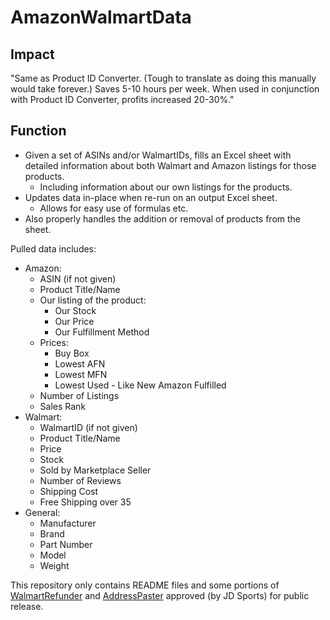 # AmazonWalmartData

## Impact
"Same as Product ID Converter. (Tough to translate as doing this manually would take forever.) Saves 5-10 hours per week. When used in conjunction with Product ID Converter, profits increased 20-30%."

## Function
* Given a set of ASINs and/or WalmartIDs, fills an Excel sheet with detailed information about both Walmart and Amazon listings for those products.
  * Including information about our own listings for the products.
* Updates data in-place when re-run on an output Excel sheet.
  * Allows for easy use of formulas etc.
* Also properly handles the addition or removal of products from the sheet.

Pulled data includes:
* Amazon:
  * ASIN (if not given)
  * Product Title/Name
  * Our listing of the product:
    * Our Stock
    * Our Price
    * Our Fulfillment Method
  * Prices:
    * Buy Box
    * Lowest AFN
    * Lowest MFN
    * Lowest Used - Like New Amazon Fulfilled
  * Number of Listings
  * Sales Rank
* Walmart:
  * WalmartID (if not given)
  * Product Title/Name
  * Price
  * Stock
  * Sold by Marketplace Seller
  * Number of Reviews
  * Shipping Cost
  * Free Shipping over 35
* General:
  * Manufacturer
  * Brand
  * Part Number
  * Model
  * Weight

This repository only contains README files and some portions of [WalmartRefunder](https://github.com/Patricol/JDSports-public/tree/master/WalmartRefunder#walmartrefunder) and [AddressPaster](https://github.com/Patricol/JDSports-public/tree/master/AddressPaster#address-paster) approved (by JD Sports) for public release.
